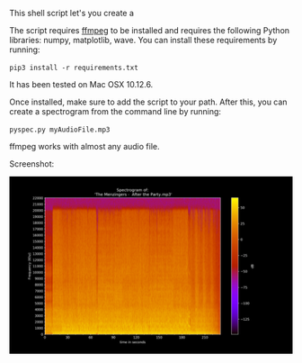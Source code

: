This shell script let's you create a

The script requires [ffmpeg](https://ffmpeg.org/) to be installed and requires the following Python libraries: numpy, matplotlib, wave. You can install these requirements by running:

`pip3 install -r requirements.txt`

It has been tested on Mac OSX 10.12.6.

Once installed, make sure to add the script to your path. After this, you can create a spectrogram from the command line by running:

`pyspec.py myAudioFile.mp3`

ffmpeg works with almost any audio file.

Screenshot:

<img src="exampleSpectrogram.png" width="600">

